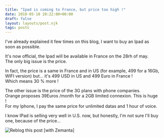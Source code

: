 ```yaml
---
title: "Ipad is coming to France, but price too high !"
date: 2010-05-10 20:22:00+00:00
draft: false
layout: layouts/post.njk
tags: posts
---
```


I've already explained it few times on this blog, I want to buy an Ipad as soon as possible.  
  
It's now official, the Ipad will be available in France on the 28rh of may.  
The only big issue is the price.  
  
In fact, the price is a same in France and in US (for example, 499 for a 16Gb, WIFI version) but... it's 499 USD in US and 499 Euro in France !  
Which means 30 % more !  
  
The other issue is the price of the 3G plans with phone companies.  
Orange proposes 39Euros /month for a 2GB limited connexion. This is huge !  
For my Iphone, I pay the same price for unlimited datas and 1 hour of voice.  
  
I know IPad is selling very well in U.S. now, but honestly, I'm not sure I'll buy one, because of the price...  


![Reblog this post [with Zemanta]](http://img.zemanta.com/reblog_e.png?x-id=3491f96c-cca6-4e0f-84b1-25ef3fbf5149)

